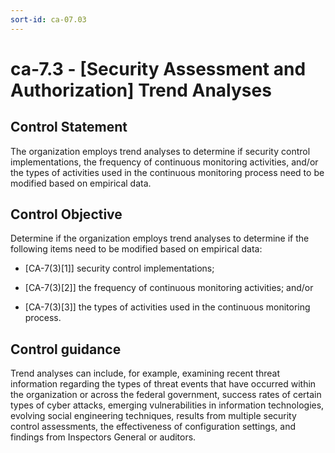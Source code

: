 ```yaml
---
sort-id: ca-07.03
---
```


# ca-7.3 - \[Security Assessment and Authorization\] Trend Analyses

## Control Statement

The organization employs trend analyses to determine if security control implementations, the frequency of continuous monitoring activities, and/or the types of activities used in the continuous monitoring process need to be modified based on empirical data.

## Control Objective

Determine if the organization employs trend analyses to determine if the following items need to be modified based on empirical data:

- \[CA-7(3)[1]\] security control implementations;

- \[CA-7(3)[2]\] the frequency of continuous monitoring activities; and/or

- \[CA-7(3)[3]\] the types of activities used in the continuous monitoring process.

## Control guidance

Trend analyses can include, for example, examining recent threat information regarding the types of threat events that have occurred within the organization or across the federal government, success rates of certain types of cyber attacks, emerging vulnerabilities in information technologies, evolving social engineering techniques, results from multiple security control assessments, the effectiveness of configuration settings, and findings from Inspectors General or auditors.
